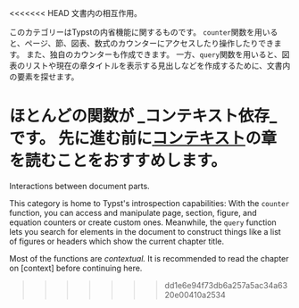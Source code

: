 <<<<<<< HEAD
文書内の相互作用。

このカテゴリーはTypstの内省機能に関するものです。
`counter`関数を用いると、ページ、節、図表、数式のカウンターにアクセスしたり操作したりできます。
また、独自のカウンターも作成できます。
一方、`query`関数を用いると、図表のリストや現在の章タイトルを表示する見出しなどを作成するために、文書内の要素を探せます。

ほとんどの関数が _コンテキスト依存_です。
先に進む前に[コンテキスト]($context)の章を読むことをおすすめします。
=======
Interactions between document parts.

This category is home to Typst's introspection capabilities: With the `counter`
function, you can access and manipulate page, section, figure, and equation
counters or create custom ones. Meanwhile, the `query` function lets you search
for elements in the document to construct things like a list of figures or
headers which show the current chapter title.

Most of the functions are _contextual._ It is recommended to read the chapter on
[context] before continuing here.
>>>>>>> dd1e6e94f73db6a257a5ac34a6320e00410a2534

